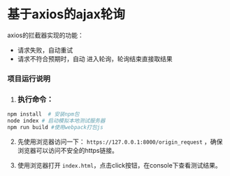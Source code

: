 # 基于axios的ajax轮询

axios的拦截器实现的功能：

- 请求失败，自动重试
- 请求不符合预期时，自动 进入轮询，轮询结束直接取结果





### 项目运行说明

1. ### 执行命令：

```bash
npm install  # 安装npm包
node index # 启动模拟本地测试服务器
npm run build #使用webpack打包js

```



2. 先使用浏览器访问一下： `https://127.0.0.1:8000/origin_request` ，确保浏览器可以访问不安全的https链接。

3. 使用浏览器打开 `index.html`，点击click按钮，在console下查看测试结果。

